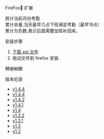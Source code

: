 FireFox🦊 扩展 

统计当前月份考勤  
累计余量,当天最早几点下班满足考勤（最早18点）  
累计为负数,表示后面需要加班补回来。

安装步骤
1. [下载 xpi 文件][xpi_v1.4.5]
2. 拖动文件到 firefox 安装. 



~~预览如图~~


版本纪录
+ [v1.4.4][xpi_v1.4.5]  
+ [v1.4.4][xpi_v1.4.4]  
+ [v1.4.2][xpi_v1.4.2]  
+ [v1.4.1][xpi_v1.4.1]  
+ [v1.4][xpi_v1.4.0]  
+ [v1.3.2][xpi_v1.3.2]  
+ [v1.3.1][xpi_v1.3.1]  
+ [v1.3][xpi_v1.3]  
+ [v1.2][xpi_v1.2]  





[xpi_v1.2]: https://github.com/vitock/hl-checkin/raw/master/xpi/huoli_checkin-1.2-fx.xpi
[xpi_v1.3]: https://github.com/vitock/hl-checkin/raw/master/xpi/huoli_checkin-1.3-fx.xpi
[xpi_v1.3.1]: https://github.com/vitock/hl-checkin/raw/master/xpi/huoli_checkin-1.3.1-fx.xpi
[xpi_v1.3.2]: https://github.com/vitock/hl-checkin/raw/master/xpi/huoli_checkin-1.3.2-fx.xpi
[xpi_v1.4.0]: https://github.com/vitock/hl-checkin/raw/master/xpi/huoli_checkin-1.4.0.xpi
[xpi_v1.4.1]: https://github.com/vitock/hl-checkin/raw/master/xpi/huoli_checkin-1.4.1.xpi
[xpi_v1.4.2]: https://github.com/vitock/hl-checkin/raw/master/xpi/huoli_checkin-1.4.2.xpi
[xpi_v1.4.4]: https://github.com/vitock/hl-checkin/raw/master/xpi/huoli_checkin-1.4.4.xpi
[xpi_v1.4.5]: https://github.com/vitock/hl-checkin/raw/master/xpi/huoli_checkin-1.4.5.xpi

